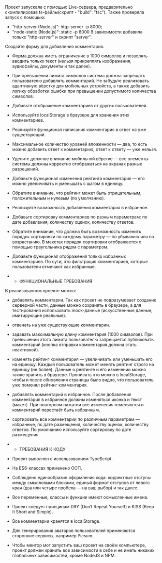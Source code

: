 Проект запускала с помощью Live-сервера, предварительно скомпилировав ts-файлы(скрипт - "build": "tsc").
Также проверяла запуск с помощью:
 + "http-server (Node.js)": http-server -p 8000;
 + "node-static (Node.js)": static -p 8000
В зависимости добавила только "http-server" и скрипт "server".

Создайте форму для добавления комментария.

+ Форма должна иметь ограничение в 1000 символов и позволять вводить только текст (нельзя прикреплять изображения, аудиофайлы, документы и так далее).
+ При превышении лимита символов система должна запрещать пользователю добавлять комментарий.
Не забудьте реализовать адаптивную вёрстку для мобильных устройств, а также добавить логику обработки ошибки при превышении допустимого количества символов.

+ Добавьте отображение комментариев от других пользователей.
+ Используйте localStorage в браузере для хранения этих комментариев.

+ Реализуйте функционал написания комментария в ответ на уже существующий.

+ Максимальное количество уровней вложенности — два, то есть можно добавить ответ к комментарию, ответ к ответу — уже нельзя.

+ Уделите должное внимание мобильной вёрстке — все элементы системы должны корректно отображаться на экранах разных разрешений.

+ Добавьте функционал изменения рейтинга комментария — его можно увеличивать и уменьшать с шагом в единицу.

+ Обратите внимание, что рейтинг может быть отрицательным, положительным и нулевым (по умолчанию).

+ Реализуйте возможность добавления комментария в избранное.

+ Добавьте сортировку комментариев по разным параметрам: по дате добавления, количеству оценок, количеству ответов.

+ Обратите внимание, что должна быть возможность изменить порядок сортировки по каждому параметру — по убыванию или по возрастанию. В макетах порядок сортировки отображается с помощью треугольника рядом с параметром.

+ Добавьте функционал отображения только избранных комментариев. По сути, это фильтрация комментариев, которые пользователи отмечают как избранные.

+ + ФУНКЦИОНАЛЬНЫЕ ТРЕБОВАНИЯ

В реализованном проекте можно:

 + добавлять комментарии. Так как проект не подразумевает создание серверной части, данные можно сохранять в браузере, а для тестирования использовать mock-данные (искусственные данные, имитирующие реальные).
 + отвечать на уже существующие комментарии.
 + задавать максимальную длину комментария (1000 символов). При превышении этого лимита пользователю запрещается публиковать комментарий (кнопка отправки комментария должна стать неактивной).
 + изменять рейтинг комментария — увеличивать или уменьшать его на единицу. Каждый пользователь может менять рейтинг строго на единицу (не более). Данные о рейтинге и его изменении можно также хранить в браузере. Прописать это можно в localStorage, чтобы и после обновления страницы было видно, что пользователь уже поменял рейтинг комментария.
 + добавлять комментарий в избранное. После добавления комментария в избранное должны изменяться иконка и текст (макет). При повторном нажатии все изменения отменяются и комментарий перестаёт быть избранным.
 + сортировать все комментарии по различным параметрам — избранные, по дате размещения, количеству оценок, количеству ответов. По умолчанию используйте сортировку по дате размещения.

+ + ТРЕБОВАНИЯ К КОДУ

+ Проект выполнен с использованием TypeScript.
+ На ES6-классах применено ООП.
+ Соблюдено единообразие оформления кода: корректные отступы между смысловыми блоками, единый формат отступов от левого края (два или четыре пробела — на ваш выбор) и так далее.
+ Все переменные, классы и функции имеют осмысленные имена.
+ Проект следует принципам DRY (Don’t Repeat Yourself) и KISS (Keep It Short and Simple).
+ Все комментарии хранятся в localStorage.
+ Для генерирования аватаров пользователей применяются сторонние сервисы, например Picsum.
+ Чтобы ментор мог запустить ваш проект на своём компьютере, проект должен хранить все зависимости в себе и не иметь никаких глобальных зависимостей, кроме NodeJS и NPM.

